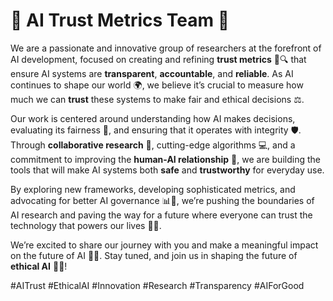 # 🚀 **AI Trust Metrics Team** 🤖

We are a passionate and innovative group of researchers at the forefront of AI development, focused on creating and refining **trust metrics** 🧠🔍 that ensure AI systems are **transparent**, **accountable**, and **reliable**. As AI continues to shape our world 🌍, we believe it’s crucial to measure how much we can **trust** these systems to make fair and ethical decisions ⚖️.

Our work is centered around understanding how AI makes decisions, evaluating its fairness 💯, and ensuring that it operates with integrity 🛡️. Through **collaborative research** 🤝, cutting-edge algorithms 💻, and a commitment to improving the **human-AI relationship** 🌟, we are building the tools that will make AI systems both **safe** and **trustworthy** for everyday use.

By exploring new frameworks, developing sophisticated metrics, and advocating for better AI governance 📊📜, we’re pushing the boundaries of AI research and paving the way for a future where everyone can trust the technology that powers our lives 🌟🔮.

We’re excited to share our journey with you and make a meaningful impact on the future of AI 🤖✨. Stay tuned, and join us in shaping the future of **ethical AI** 🌱💡!

#AITrust #EthicalAI #Innovation #Research #Transparency #AIForGood
